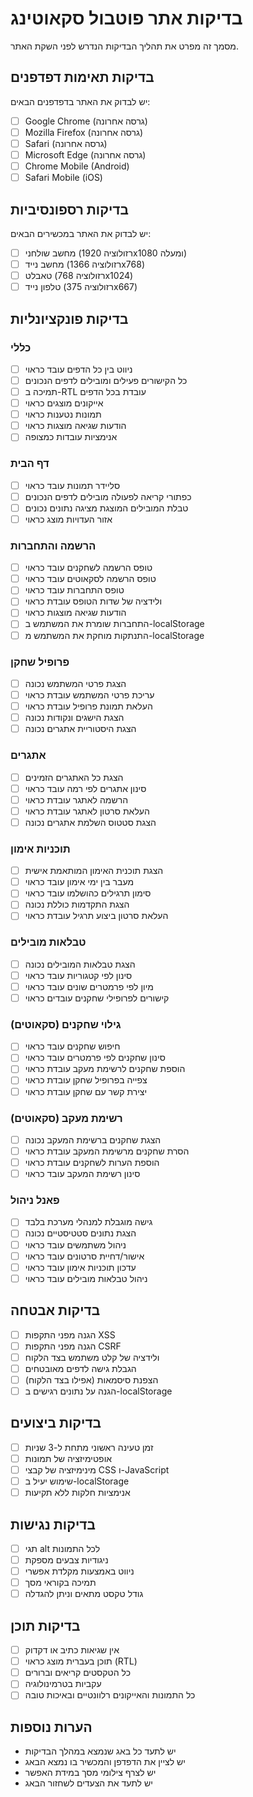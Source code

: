 # בדיקות אתר פוטבול סקאוטינג

מסמך זה מפרט את תהליך הבדיקות הנדרש לפני השקת האתר.

## בדיקות תאימות דפדפנים

יש לבדוק את האתר בדפדפנים הבאים:

- [ ] Google Chrome (גרסה אחרונה)
- [ ] Mozilla Firefox (גרסה אחרונה)
- [ ] Safari (גרסה אחרונה)
- [ ] Microsoft Edge (גרסה אחרונה)
- [ ] Chrome Mobile (Android)
- [ ] Safari Mobile (iOS)

## בדיקות רספונסיביות

יש לבדוק את האתר במכשירים הבאים:

- [ ] מחשב שולחני (רזולוציה 1920x1080 ומעלה)
- [ ] מחשב נייד (רזולוציה 1366x768)
- [ ] טאבלט (רזולוציה 768x1024)
- [ ] טלפון נייד (רזולוציה 375x667)

## בדיקות פונקציונליות

### כללי
- [ ] ניווט בין כל הדפים עובד כראוי
- [ ] כל הקישורים פעילים ומובילים לדפים הנכונים
- [ ] תמיכה ב-RTL עובדת בכל הדפים
- [ ] אייקונים מוצגים כראוי
- [ ] תמונות נטענות כראוי
- [ ] הודעות שגיאה מוצגות כראוי
- [ ] אנימציות עובדות כמצופה

### דף הבית
- [ ] סליידר תמונות עובד כראוי
- [ ] כפתורי קריאה לפעולה מובילים לדפים הנכונים
- [ ] טבלת המובילים המוצגת מציגה נתונים נכונים
- [ ] אזור העדויות מוצג כראוי

### הרשמה והתחברות
- [ ] טופס הרשמה לשחקנים עובד כראוי
- [ ] טופס הרשמה לסקאוטים עובד כראוי
- [ ] טופס התחברות עובד כראוי
- [ ] ולידציה של שדות הטופס עובדת כראוי
- [ ] הודעות שגיאה מוצגות כראוי
- [ ] התחברות שומרת את המשתמש ב-localStorage
- [ ] התנתקות מוחקת את המשתמש מ-localStorage

### פרופיל שחקן
- [ ] הצגת פרטי המשתמש נכונה
- [ ] עריכת פרטי המשתמש עובדת כראוי
- [ ] העלאת תמונת פרופיל עובדת כראוי
- [ ] הצגת הישגים ונקודות נכונה
- [ ] הצגת היסטוריית אתגרים נכונה

### אתגרים
- [ ] הצגת כל האתגרים הזמינים
- [ ] סינון אתגרים לפי רמה עובד כראוי
- [ ] הרשמה לאתגר עובדת כראוי
- [ ] העלאת סרטון לאתגר עובדת כראוי
- [ ] הצגת סטטוס השלמת אתגרים נכונה

### תוכניות אימון
- [ ] הצגת תוכנית האימון המותאמת אישית
- [ ] מעבר בין ימי אימון עובד כראוי
- [ ] סימון תרגילים כהושלמו עובד כראוי
- [ ] הצגת התקדמות כוללת נכונה
- [ ] העלאת סרטון ביצוע תרגיל עובדת כראוי

### טבלאות מובילים
- [ ] הצגת טבלאות המובילים נכונה
- [ ] סינון לפי קטגוריות עובד כראוי
- [ ] מיון לפי פרמטרים שונים עובד כראוי
- [ ] קישורים לפרופילי שחקנים עובדים כראוי

### גילוי שחקנים (סקאוטים)
- [ ] חיפוש שחקנים עובד כראוי
- [ ] סינון שחקנים לפי פרמטרים עובד כראוי
- [ ] הוספת שחקנים לרשימת מעקב עובדת כראוי
- [ ] צפייה בפרופיל שחקן עובדת כראוי
- [ ] יצירת קשר עם שחקן עובדת כראוי

### רשימת מעקב (סקאוטים)
- [ ] הצגת שחקנים ברשימת המעקב נכונה
- [ ] הסרת שחקנים מרשימת המעקב עובדת כראוי
- [ ] הוספת הערות לשחקנים עובדת כראוי
- [ ] סינון רשימת המעקב עובד כראוי

### פאנל ניהול
- [ ] גישה מוגבלת למנהלי מערכת בלבד
- [ ] הצגת נתונים סטטיסטיים נכונה
- [ ] ניהול משתמשים עובד כראוי
- [ ] אישור/דחיית סרטונים עובד כראוי
- [ ] עדכון תוכניות אימון עובד כראוי
- [ ] ניהול טבלאות מובילים עובד כראוי

## בדיקות אבטחה

- [ ] הגנה מפני התקפות XSS
- [ ] הגנה מפני התקפות CSRF
- [ ] ולידציה של קלט משתמש בצד הלקוח
- [ ] הגבלת גישה לדפים מאובטחים
- [ ] הצפנת סיסמאות (אפילו בצד הלקוח)
- [ ] הגנה על נתונים רגישים ב-localStorage

## בדיקות ביצועים

- [ ] זמן טעינה ראשוני מתחת ל-3 שניות
- [ ] אופטימיזציה של תמונות
- [ ] מינימיזציה של קבצי CSS ו-JavaScript
- [ ] שימוש יעיל ב-localStorage
- [ ] אנימציות חלקות ללא תקיעות

## בדיקות נגישות

- [ ] תגי alt לכל התמונות
- [ ] ניגודיות צבעים מספקת
- [ ] ניווט באמצעות מקלדת אפשרי
- [ ] תמיכה בקוראי מסך
- [ ] גודל טקסט מתאים וניתן להגדלה

## בדיקות תוכן

- [ ] אין שגיאות כתיב או דקדוק
- [ ] תוכן בעברית מוצג כראוי (RTL)
- [ ] כל הטקסטים קריאים וברורים
- [ ] עקביות בטרמינולוגיה
- [ ] כל התמונות והאייקונים רלוונטיים ובאיכות טובה

## הערות נוספות

- יש לתעד כל באג שנמצא במהלך הבדיקות
- יש לציין את הדפדפן והמכשיר בו נמצא הבאג
- יש לצרף צילומי מסך במידת האפשר
- יש לתעד את הצעדים לשחזור הבאג